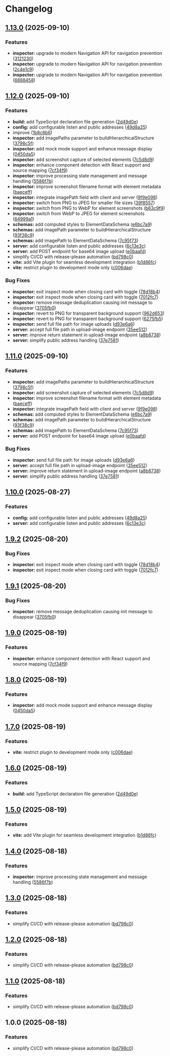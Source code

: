 # Changelog

## [1.13.0](https://github.com/nguyenvanduocit/instantCode/compare/v1.12.0...v1.13.0) (2025-09-10)


### Features

* **inspector:** upgrade to modern Navigation API for navigation prevention ([3121230](https://github.com/nguyenvanduocit/instantCode/commit/312123068f85589e84beec2016c96fcf2bed78f5))
* **inspector:** upgrade to modern Navigation API for navigation prevention ([2c4e1c9](https://github.com/nguyenvanduocit/instantCode/commit/2c4e1c9d4ce4aadc197fe4c0b6c60d820675248a))
* **inspector:** upgrade to modern Navigation API for navigation prevention ([6888458](https://github.com/nguyenvanduocit/instantCode/commit/68884586c3cc42447bdbe892bcd598f9a144cd3c))

## [1.12.0](https://github.com/nguyenvanduocit/instantCode/compare/v1.11.0...v1.12.0) (2025-09-10)


### Features

* **build:** add TypeScript declaration file generation ([2d49d0e](https://github.com/nguyenvanduocit/instantCode/commit/2d49d0e58a6938dab604980d299720596fe87c98))
* **config:** add configurable listen and public addresses ([49d8a25](https://github.com/nguyenvanduocit/instantCode/commit/49d8a2533237494d29394268867243bddf52af4f))
* improve ([1b8c6b6](https://github.com/nguyenvanduocit/instantCode/commit/1b8c6b6006aee586f430c020aaaafab032a96798))
* **inspector:** add imagePaths parameter to buildHierarchicalStructure ([3798c5f](https://github.com/nguyenvanduocit/instantCode/commit/3798c5f7307b1b4b123d843e4e5b3e228a5f33cf))
* **inspector:** add mock mode support and enhance message display ([0450da5](https://github.com/nguyenvanduocit/instantCode/commit/0450da598254ebec9db810e6cf4aefd7a07a9cb9))
* **inspector:** add screenshot capture of selected elements ([7c5d8d9](https://github.com/nguyenvanduocit/instantCode/commit/7c5d8d90e1b015ba0a7e8461cc3ee0f8eddaedcd))
* **inspector:** enhance component detection with React support and source mapping ([7cf34f9](https://github.com/nguyenvanduocit/instantCode/commit/7cf34f9e75f9c2cfd01eac5ea4a0a71fddb520ca))
* **inspector:** improve processing state management and message handling ([5586f7b](https://github.com/nguyenvanduocit/instantCode/commit/5586f7ba03285c85fdbec118bd246d0c1a4f924a))
* **inspector:** improve screenshot filename format with element metadata ([baeceff](https://github.com/nguyenvanduocit/instantCode/commit/baeceff29ea535a449dc84a5e91c5c592d2adaa3))
* **inspector:** integrate imagePath field with client and server ([9f9e098](https://github.com/nguyenvanduocit/instantCode/commit/9f9e09826163d4489bec1e70af0a6bea125ec742))
* **inspector:** switch from PNG to JPEG for smaller file sizes ([39f8557](https://github.com/nguyenvanduocit/instantCode/commit/39f855777f50cb8a0a3d23ef0106dade89bf01ef))
* **inspector:** switch from PNG to WebP for element screenshots ([b63c9f9](https://github.com/nguyenvanduocit/instantCode/commit/b63c9f98064418b22448e6868318a247bbaf5260))
* **inspector:** switch from WebP to JPEG for element screenshots ([64999a1](https://github.com/nguyenvanduocit/instantCode/commit/64999a10b3f50a37fd77e322ba194b04ab4fa79c))
* **schemas:** add computed styles to ElementDataSchema ([e6bc7a9](https://github.com/nguyenvanduocit/instantCode/commit/e6bc7a908a2c4385b90175e7dcf276060f618237))
* **schemas:** add imagePath parameter to buildHierarchicalStructure ([93f38c9](https://github.com/nguyenvanduocit/instantCode/commit/93f38c9bea7c5da055e694fc88b1c925ae182c14))
* **schemas:** add imagePath to ElementDataSchema ([7c95f73](https://github.com/nguyenvanduocit/instantCode/commit/7c95f73cddf0582e1f2353a37b02653bff31a6d3))
* **server:** add configurable listen and public addresses ([6c13e3c](https://github.com/nguyenvanduocit/instantCode/commit/6c13e3c8d78613b0b94ab99a0b1f39091b85770b))
* **server:** add POST endpoint for base64 image upload ([e0baafd](https://github.com/nguyenvanduocit/instantCode/commit/e0baafd0ed69ad20bc1749ef0b5d741fedaad5f0))
* simplify CI/CD with release-please automation ([bd798c0](https://github.com/nguyenvanduocit/instantCode/commit/bd798c096f3e581ede1f48940a5a019c90dca5be))
* **vite:** add Vite plugin for seamless development integration ([b1d86fc](https://github.com/nguyenvanduocit/instantCode/commit/b1d86fcf88815a999adda5f87549726b4a254f63))
* **vite:** restrict plugin to development mode only ([c006dae](https://github.com/nguyenvanduocit/instantCode/commit/c006dae7969ece2e778a22f967b33a4c1ad3dff0))


### Bug Fixes

* **inspector:** exit inspect mode when closing card with toggle ([78d18b4](https://github.com/nguyenvanduocit/instantCode/commit/78d18b4468607135eb63aad03b19e291a64aeaae))
* **inspector:** exit inspect mode when closing card with toggle ([7012fc7](https://github.com/nguyenvanduocit/instantCode/commit/7012fc7dc9123272436d091477074c7eff6f3544))
* **inspector:** remove message deduplication causing init message to disappear ([3705fb0](https://github.com/nguyenvanduocit/instantCode/commit/3705fb0ee412b420261f5b9ece8e463e866050e4))
* **inspector:** revert to PNG for transparent background support ([962d653](https://github.com/nguyenvanduocit/instantCode/commit/962d653e747638a9a2b9b7a2be5f63e28fcf17ec))
* **inspector:** revert to PNG for transparent background support ([6275fb5](https://github.com/nguyenvanduocit/instantCode/commit/6275fb5e1651caf20c9853920c72d6da074cf0da))
* **inspector:** send full file path for image uploads ([d93e6a6](https://github.com/nguyenvanduocit/instantCode/commit/d93e6a6d4455724ff574f78612273a2f5c79d2d8))
* **server:** accept full file path in upload-image endpoint ([35ee512](https://github.com/nguyenvanduocit/instantCode/commit/35ee512210f8befc482c2ae2c96cbfc648947128))
* **server:** improve return statement in upload-image endpoint ([a8b8738](https://github.com/nguyenvanduocit/instantCode/commit/a8b87387df10121679bec4b69b4a9b7fab2c0078))
* **server:** simplify public address handling ([37e7581](https://github.com/nguyenvanduocit/instantCode/commit/37e75813334fd2d57cf26cd3a037e38166c2b28d))

## [1.11.0](https://github.com/nguyenvanduocit/instantCode/compare/v1.10.0...v1.11.0) (2025-09-10)


### Features

* **inspector:** add imagePaths parameter to buildHierarchicalStructure ([3798c5f](https://github.com/nguyenvanduocit/instantCode/commit/3798c5f7307b1b4b123d843e4e5b3e228a5f33cf))
* **inspector:** add screenshot capture of selected elements ([7c5d8d9](https://github.com/nguyenvanduocit/instantCode/commit/7c5d8d90e1b015ba0a7e8461cc3ee0f8eddaedcd))
* **inspector:** improve screenshot filename format with element metadata ([baeceff](https://github.com/nguyenvanduocit/instantCode/commit/baeceff29ea535a449dc84a5e91c5c592d2adaa3))
* **inspector:** integrate imagePath field with client and server ([9f9e098](https://github.com/nguyenvanduocit/instantCode/commit/9f9e09826163d4489bec1e70af0a6bea125ec742))
* **schemas:** add computed styles to ElementDataSchema ([e6bc7a9](https://github.com/nguyenvanduocit/instantCode/commit/e6bc7a908a2c4385b90175e7dcf276060f618237))
* **schemas:** add imagePath parameter to buildHierarchicalStructure ([93f38c9](https://github.com/nguyenvanduocit/instantCode/commit/93f38c9bea7c5da055e694fc88b1c925ae182c14))
* **schemas:** add imagePath to ElementDataSchema ([7c95f73](https://github.com/nguyenvanduocit/instantCode/commit/7c95f73cddf0582e1f2353a37b02653bff31a6d3))
* **server:** add POST endpoint for base64 image upload ([e0baafd](https://github.com/nguyenvanduocit/instantCode/commit/e0baafd0ed69ad20bc1749ef0b5d741fedaad5f0))


### Bug Fixes

* **inspector:** send full file path for image uploads ([d93e6a6](https://github.com/nguyenvanduocit/instantCode/commit/d93e6a6d4455724ff574f78612273a2f5c79d2d8))
* **server:** accept full file path in upload-image endpoint ([35ee512](https://github.com/nguyenvanduocit/instantCode/commit/35ee512210f8befc482c2ae2c96cbfc648947128))
* **server:** improve return statement in upload-image endpoint ([a8b8738](https://github.com/nguyenvanduocit/instantCode/commit/a8b87387df10121679bec4b69b4a9b7fab2c0078))
* **server:** simplify public address handling ([37e7581](https://github.com/nguyenvanduocit/instantCode/commit/37e75813334fd2d57cf26cd3a037e38166c2b28d))

## [1.10.0](https://github.com/nguyenvanduocit/instantCode/compare/v1.9.2...v1.10.0) (2025-08-27)


### Features

* **config:** add configurable listen and public addresses ([49d8a25](https://github.com/nguyenvanduocit/instantCode/commit/49d8a2533237494d29394268867243bddf52af4f))
* **server:** add configurable listen and public addresses ([6c13e3c](https://github.com/nguyenvanduocit/instantCode/commit/6c13e3c8d78613b0b94ab99a0b1f39091b85770b))

## [1.9.2](https://github.com/nguyenvanduocit/instantCode/compare/v1.9.1...v1.9.2) (2025-08-20)


### Bug Fixes

* **inspector:** exit inspect mode when closing card with toggle ([78d18b4](https://github.com/nguyenvanduocit/instantCode/commit/78d18b4468607135eb63aad03b19e291a64aeaae))
* **inspector:** exit inspect mode when closing card with toggle ([7012fc7](https://github.com/nguyenvanduocit/instantCode/commit/7012fc7dc9123272436d091477074c7eff6f3544))

## [1.9.1](https://github.com/nguyenvanduocit/instantCode/compare/v1.9.0...v1.9.1) (2025-08-20)


### Bug Fixes

* **inspector:** remove message deduplication causing init message to disappear ([3705fb0](https://github.com/nguyenvanduocit/instantCode/commit/3705fb0ee412b420261f5b9ece8e463e866050e4))

## [1.9.0](https://github.com/nguyenvanduocit/instantCode/compare/v1.8.0...v1.9.0) (2025-08-19)


### Features

* **inspector:** enhance component detection with React support and source mapping ([7cf34f9](https://github.com/nguyenvanduocit/instantCode/commit/7cf34f9e75f9c2cfd01eac5ea4a0a71fddb520ca))

## [1.8.0](https://github.com/nguyenvanduocit/instantCode/compare/v1.7.0...v1.8.0) (2025-08-19)


### Features

* **inspector:** add mock mode support and enhance message display ([0450da5](https://github.com/nguyenvanduocit/instantCode/commit/0450da598254ebec9db810e6cf4aefd7a07a9cb9))

## [1.7.0](https://github.com/nguyenvanduocit/instantCode/compare/v1.6.0...v1.7.0) (2025-08-19)


### Features

* **vite:** restrict plugin to development mode only ([c006dae](https://github.com/nguyenvanduocit/instantCode/commit/c006dae7969ece2e778a22f967b33a4c1ad3dff0))

## [1.6.0](https://github.com/nguyenvanduocit/instantCode/compare/v1.5.0...v1.6.0) (2025-08-19)


### Features

* **build:** add TypeScript declaration file generation ([2d49d0e](https://github.com/nguyenvanduocit/instantCode/commit/2d49d0e58a6938dab604980d299720596fe87c98))

## [1.5.0](https://github.com/nguyenvanduocit/instantCode/compare/v1.4.0...v1.5.0) (2025-08-19)


### Features

* **vite:** add Vite plugin for seamless development integration ([b1d86fc](https://github.com/nguyenvanduocit/instantCode/commit/b1d86fcf88815a999adda5f87549726b4a254f63))

## [1.4.0](https://github.com/nguyenvanduocit/instantCode/compare/v1.3.0...v1.4.0) (2025-08-18)


### Features

* **inspector:** improve processing state management and message handling ([5586f7b](https://github.com/nguyenvanduocit/instantCode/commit/5586f7ba03285c85fdbec118bd246d0c1a4f924a))

## [1.3.0](https://github.com/nguyenvanduocit/instantCode/compare/v1.2.0...v1.3.0) (2025-08-18)


### Features

* simplify CI/CD with release-please automation ([bd798c0](https://github.com/nguyenvanduocit/instantCode/commit/bd798c096f3e581ede1f48940a5a019c90dca5be))

## [1.2.0](https://github.com/nguyenvanduocit/instantCode/compare/v1.1.0...v1.2.0) (2025-08-18)


### Features

* simplify CI/CD with release-please automation ([bd798c0](https://github.com/nguyenvanduocit/instantCode/commit/bd798c096f3e581ede1f48940a5a019c90dca5be))

## [1.1.0](https://github.com/nguyenvanduocit/instantCode/compare/v1.0.0...v1.1.0) (2025-08-18)


### Features

* simplify CI/CD with release-please automation ([bd798c0](https://github.com/nguyenvanduocit/instantCode/commit/bd798c096f3e581ede1f48940a5a019c90dca5be))

## 1.0.0 (2025-08-18)


### Features

* simplify CI/CD with release-please automation ([bd798c0](https://github.com/nguyenvanduocit/instantCode/commit/bd798c096f3e581ede1f48940a5a019c90dca5be))
